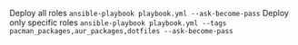 Deploy all roles
`ansible-playbook playbook.yml --ask-become-pass`
Deploy only specific roles
`ansible-playbook playbook.yml --tags pacman_packages,aur_packages,dotfiles --ask-become-pass`

